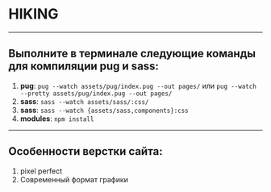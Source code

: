 # HIKING

---

## Выполните в терминале следующие команды для компиляции pug и sass:

1. **pug**: `pug --watch assets/pug/index.pug --out pages/` или `pug --watch --pretty assets/pug/index.pug --out pages/`
2. **sass**: `sass --watch assets/sass/:css/`
3. **sass**: `sass --watch {assets/sass,components}:css`
4. **modules**: `npm install`

---

## Особенности верстки сайта:

1. pixel perfect
2. Современный формат графики
